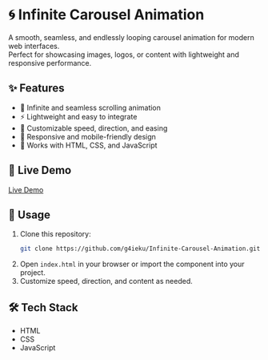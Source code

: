# 🌀 Infinite Carousel Animation

A smooth, seamless, and endlessly looping carousel animation for modern web interfaces.  
Perfect for showcasing images, logos, or content with lightweight and responsive performance.

## ✨ Features

- 🔁 Infinite and seamless scrolling animation
- ⚡ Lightweight and easy to integrate
- 🎨 Customizable speed, direction, and easing
- 📱 Responsive and mobile-friendly design
- 🧩 Works with HTML, CSS, and JavaScript

## 🚀 Live Demo

[Live Demo](https://g4ieku.github.io/Infinite-Carousel-Animation/)

## 🧠 Usage

1. Clone this repository:
   ```bash
   git clone https://github.com/g4ieku/Infinite-Carousel-Animation.git
   ```
2. Open `index.html` in your browser or import the component into your project.
3. Customize speed, direction, and content as needed.

## 🛠️ Tech Stack

- HTML
- CSS
- JavaScript
